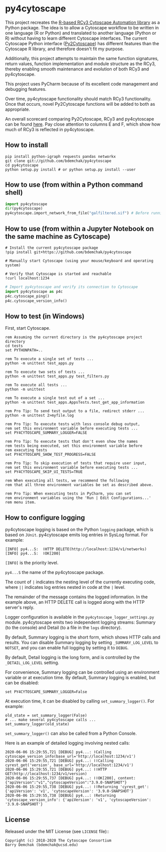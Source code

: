 # py4cytoscape

This project recreates the [R-based RCy3 Cytoscape Automation library](https://github.com/cytoscape/RCy3) as a Python package. The idea is to allow a Cytoscape workflow to be written in one language (R or Python) and translated to another language (Python or R) without having to learn different Cytoscape interfaces. The current Cytoscape Python interface ([Py2Cytoscape](https://github.com/cytoscape/py2cytoscape)) has different features than the Cytoscape R library, and therefore doesn't fit my purpose.

Additionally, this project attempts to maintain the same function signatures, return values, function implementation and module structure as the RCy3, thereby enabling smooth maintenance and evolution of both RCy3 and py4cytoscape.

This project uses PyCharm because of its excellent code management and debugging features.

Over time, py4cytoscape functionality should match RCy3 functionality. Once that occurs, novel Py2Cytoscape functions will be added to both as appropriate.

An overall scorecard comparing Py2Cytoscape, RCy3 and py4cytoscape can be found [here](https://docs.google.com/spreadsheets/d/1uhBTbOMI4QMKUpLaOTuf6BP5wgqU6-pOzkj6BNmC4CY/edit?usp=sharing). Pay close attention to columns E and F, which show how much of RCy3 is reflected in py4cytoscape.
 
## How to install

```shell
pip install python-igraph requests pandas networkx
git clone git://github.com/bdemchak/py4cytoscape
cd py4cytoscape
python setup.py install # or python setup.py install --user
```

## How to use (from within a Python command shell)

```python
import py4cytoscape
dir(py4cytoscape)
py4cytoscape.import_network_from_file("galfiltered.sif") # Before running this, save galfiltered.sif in the current directory.
```

## How to use (from within a Jupyter Notebook on the same machine as Cytoscape)

```shell
# Install the current py4cytoscape package
!pip install git+https://github.com/bdemchak/py4cytoscape

# Manually start Cytoscape (using your mouse/keyboard and operating system)

# Verify that Cytoscape is started and reachable
!curl localhost:1234
```
```python
# Import py4cytoscape and verify its connection to Cytoscape
import py4cytoscape as p4c
p4c.cytoscape_ping()
p4c.cytoscape_version_info()
```

## How to test (in Windows)

First, start Cytoscape.

```shell
rem Assuming the current directory is the py4cytoscape project directory
cd tests 
set PYTHONPATH=..

rem To execute a single set of tests ...
python -m unittest test_apps.py

rem To execute two sets of tests ...
python -m unittest test_apps.py test_filters.py

rem To execute all tests ...
python -m unittest

rem To execute a single test out of a set ...
python -m unittest test_apps.AppsTests.test_get_app_information

rem Pro Tip: To send test output to a file, redirect stderr ...
python -m unittest 2>myfile.log

rem Pro Tip: To execute tests with less console debug output,
rem set this environment variable before executing tests ...
set PY4CYTOSCAPE_SUMMARY_LOGGER=FALSE

rem Pro Tip: To execute tests that don't even show the names
rem tests being executed, set this environment variable before
rem executing tests
set PY4CYTOSCAPE_SHOW_TEST_PROGRESS=FALSE

rem Pro Tip: To skip execution of tests that require user input,
rem set this environment variable before executing tests ...
set PY4CYTOSCAPE_SKIP_UI_TESTS=TRUE

rem When executing all tests, we recommend the following 
rem that all three environment variables be set as described above.

rem Pro Tip: When executing tests in PyCharm, you can set 
rem environment variables using the 'Run | Edit Configurations...' 
rem menu item. 
```

## How to configure logging

py4cytoscape logging is based on the Python ``logging`` package, which is based on ``JUnit``. 
py4cytoscape emits log entries in SysLog format. For example:

```
[INFO] py4...S:  ǀHTTP DELETE(http://localhost:1234/v1/networks)
[INFO] py4...S:  ǀOK[200]
```  

``[INFO]`` is the priority level.

``py4...S`` the name of the py4cytoscape package.

The count of ``|`` indicates the nesting level of the currently executing code, where ``||`` indicates log entries nested in code at the ``|`` level. 

The remainder of the message contains the logged information. In the example above, an HTTP DELETE call is logged along with the HTTP server's reply.
 
Logger configuration is available in the ``py4cytoscape_logger_settings.py`` module. py4cytoscape emits two independent logging streams: Summary (to the console) and Detail (to a file in the ``logs`` directory).

By default, Summary logging is the short form, which shows HTTP calls and results. You can disable Summary logging by setting ``_SUMMARY_LOG_LEVEL`` to ``NOTSET``, and you can enable full logging by setting it to ``DEBUG``.

By default, Detail logging is the long form, and is controlled by the ``_DETAIL_LOG_LEVEL`` setting.

For convenience, Summary logging can be controlled using an environment variable or at execution time. By default, Summary logging is enabled, but can be disabled:

```shell
set PY4CYTOSCAPE_SUMMARY_LOGGER=False
```

At execution time, it can be disabled by calling ``set_summary_logger()``. For example:

```
old_state = set_summary_logger(False)
# ... make several py4cytoscape calls ...
set_summary_logger(old_state)
```

``set_summary_logger()`` can also be called from a Python Console.

Here is an example of detailed logging involving nested calls:

```
2020-06-06 15:29:55,721 [DEBUG] py4...: ǀCalling cytoscape_version_info(base_url='http://localhost:1234/v1')
2020-06-06 15:29:55,721 [DEBUG] py4...: ǀǀCalling cyrest_get('version', base_url='http://localhost:1234/v1')
2020-06-06 15:29:55,721 [DEBUG] py4...: ǀǀHTTP GET(http://localhost:1234/v1/version)
2020-06-06 15:29:55,737 [DEBUG] py4...: ǀǀOK[200], content: {"apiVersion":"v1","cytoscapeVersion":"3.9.0-SNAPSHOT"}
2020-06-06 15:29:55,738 [DEBUG] py4...: ǀǀReturning 'cyrest_get': {'apiVersion': 'v1', 'cytoscapeVersion': '3.9.0-SNAPSHOT'}
2020-06-06 15:29:55,738 [DEBUG] py4...: ǀReturning 'cytoscape_version_info': {'apiVersion': 'v1', 'cytoscapeVersion': '3.9.0-SNAPSHOT'}
```

License
-------

Released under the MIT License (see `LICENSE` file)::

    Copyright (c) 2018-2020 The Cytoscape Consortium
    Barry Demchak (bdemchak@ucsd.edu)

